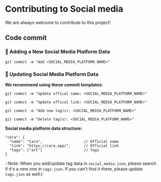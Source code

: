 # Contributing to Social media

We are always welcome to contribute to this project!

## Code commit

### 🧩 Adding a New Social Media Platform Data
```
git commit -m "Add <SOCIAL_MEDIA_PLATFORM_NAME>"
```

### 🧩 Updating Social Media Platform Data
**We recommend using these commit templates:**
```
git commit -m "Update offical name: <SOCIAL_MEDIA_PLATFORM_NAME>"

git commit -m "Update offical link: <SOCIAL_MEDIA_PLATFORM_NAME>"

git commit -m "Add new tag(s): <SOCIAL_MEDIA_PLATFORM_NAME>"

git commit -m "Delete tag(s): <SOCIAL_MEDIA_PLATFORM_NAME>"
```

**Social media platform data structure:**
```
"cara": {
  "name": "Cara",                   // Official name
  "link": "https://cara.app/",      // Official link
  "tags": ["art"]                   // Tags
}
```

💡Note: When you add/update tag data in `social_media.json`, please search if it's a new one in `tags.json`. If you can't find it there, please update `tags.json` as well:)